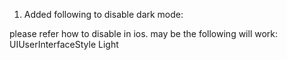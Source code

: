 1. Added following to disable dark mode: 

<style name="AppTheme" parent="Theme.AppCompat.Light.NoActionBar">
    <item name="android:forceDarkAllowed">false</item>
</style>
please refer how to disable in ios. may be the following will work:
<key>UIUserInterfaceStyle</key>
<string>Light</string>